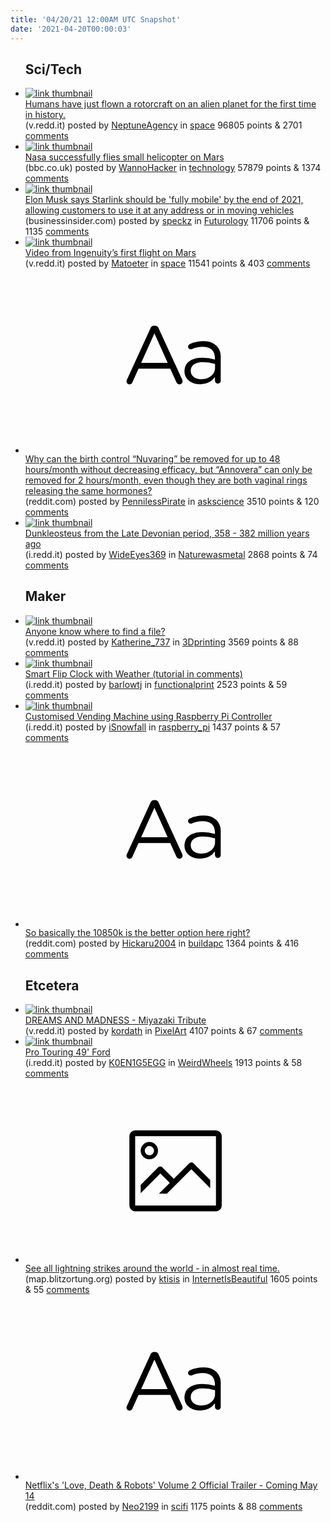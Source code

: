 ```yaml
---
title: '04/20/21 12:00AM UTC Snapshot'
date: '2021-04-20T00:00:03'
---
```

<ul>
<h2>Sci/Tech</h2>

<li><a href='https://v.redd.it/xrbvkkg834u61'><img src='https://a.thumbs.redditmedia.com/M_A4Z6JwoBXp5ENCIlurQgjDXYlkbnyIhgeyPDUgDI0.jpg' alt='link thumbnail'></a><div><div class='linkTitle'><a href='https://v.redd.it/xrbvkkg834u61'>Humans have just flown a rotorcraft on an alien planet for the first time in history.</a></div>(v.redd.it) posted by <a href='https://www.reddit.com/user/NeptuneAgency'>NeptuneAgency</a> in <a href='https://www.reddit.com/r/space'>space</a> 96805 points & 2701 <a href='https://www.reddit.com/r/space/comments/mty59n/humans_have_just_flown_a_rotorcraft_on_an_alien/'>comments</a></div></li>

<li><a href='https://www.bbc.co.uk/news/science-environment-56799755'><img src='https://a.thumbs.redditmedia.com/bzH6wVx3CxwhPT3kSBkM_r8RbhMD5r8rKHBJ2e3Qks8.jpg' alt='link thumbnail'></a><div><div class='linkTitle'><a href='https://www.bbc.co.uk/news/science-environment-56799755'>Nasa successfully flies small helicopter on Mars</a></div>(bbc.co.uk) posted by <a href='https://www.reddit.com/user/WannoHacker'>WannoHacker</a> in <a href='https://www.reddit.com/r/technology'>technology</a> 57879 points & 1374 <a href='https://www.reddit.com/r/technology/comments/mty9is/nasa_successfully_flies_small_helicopter_on_mars/'>comments</a></div></li>

<li><a href='https://www.businessinsider.com/elon-musk-starlink-beta-release-date-fully-mobile-moving-vehicles-2021-4'><img src='https://a.thumbs.redditmedia.com/YQdZMfo3e4s61BKjyUn5KqeihDWu9GgdRRLRGmSo3J8.jpg' alt='link thumbnail'></a><div><div class='linkTitle'><a href='https://www.businessinsider.com/elon-musk-starlink-beta-release-date-fully-mobile-moving-vehicles-2021-4'>Elon Musk says Starlink should be 'fully mobile' by the end of 2021, allowing customers to use it at any address or in moving vehicles</a></div>(businessinsider.com) posted by <a href='https://www.reddit.com/user/speckz'>speckz</a> in <a href='https://www.reddit.com/r/Futurology'>Futurology</a> 11706 points & 1135 <a href='https://www.reddit.com/r/Futurology/comments/mu0t3n/elon_musk_says_starlink_should_be_fully_mobile_by/'>comments</a></div></li>

<li><a href='https://v.redd.it/tkcnvfqen6u61'><img src='https://a.thumbs.redditmedia.com/JGOASwQgzg0OGYFqLbKx7f-vaJnoRAtTv0GtW6-JGn8.jpg' alt='link thumbnail'></a><div><div class='linkTitle'><a href='https://v.redd.it/tkcnvfqen6u61'>Video from Ingenuity’s first flight on Mars</a></div>(v.redd.it) posted by <a href='https://www.reddit.com/user/Matoeter'>Matoeter</a> in <a href='https://www.reddit.com/r/space'>space</a> 11541 points & 403 <a href='https://www.reddit.com/r/space/comments/mu8m36/video_from_ingenuitys_first_flight_on_mars/'>comments</a></div></li>

<li><a href='https://www.reddit.com/r/askscience/comments/mtth7y/why_can_the_birth_control_nuvaring_be_removed_for/'><svg version='1.1' viewBox='-34 -12 104 64' preserveAspectRatio='xMidYMid slice' xmlns='http://www.w3.org/2000/svg' xmlns:xlink='http://www.w3.org/1999/xlink'>
    <title>text link thumbnail</title>
    <path d='M12.19,8.84a1.45,1.45,0,0,0-1.4-1h-.12a1.46,1.46,0,0,0-1.42,1L1.14,26.56a1.29,1.29,0,0,0-.14.59,1,1,0,0,0,1,1,1.12,1.12,0,0,0,1.08-.77l2.08-4.65h11l2.08,4.59a1.24,1.24,0,0,0,1.12.83,1.08,1.08,0,0,0,1.08-1.08,1.64,1.64,0,0,0-.14-.57ZM6.08,20.71l4.59-10.22,4.6,10.22Z'>
    </path>
    <path d='M32.24,14.78A6.35,6.35,0,0,0,27.6,13.2a11.36,11.36,0,0,0-4.7,1,1,1,0,0,0-.58.89,1,1,0,0,0,.94.92,1.23,1.23,0,0,0,.39-.08,8.87,8.87,0,0,1,3.72-.81c2.7,0,4.28,1.33,4.28,3.92v.5a15.29,15.29,0,0,0-4.42-.61c-3.64,0-6.14,1.61-6.14,4.64v.05c0,2.95,2.7,4.48,5.37,4.48a6.29,6.29,0,0,0,5.19-2.48V26.9a1,1,0,0,0,1,1,1,1,0,0,0,1-1.06V19A5.71,5.71,0,0,0,32.24,14.78Zm-.56,7.7c0,2.28-2.17,3.89-4.81,3.89-1.94,0-3.61-1.06-3.61-2.86v-.06c0-1.8,1.5-3,4.2-3a15.2,15.2,0,0,1,4.22.61Z'>
    </path>
    </svg></a><div><div class='linkTitle'><a href='https://www.reddit.com/r/askscience/comments/mtth7y/why_can_the_birth_control_nuvaring_be_removed_for/'>Why can the birth control “Nuvaring” be removed for up to 48 hours/month without decreasing efficacy, but “Annovera” can only be removed for 2 hours/month, even though they are both vaginal rings releasing the same hormones?</a></div>(reddit.com) posted by <a href='https://www.reddit.com/user/PennilessPirate'>PennilessPirate</a> in <a href='https://www.reddit.com/r/askscience'>askscience</a> 3510 points & 120 <a href='https://www.reddit.com/r/askscience/comments/mtth7y/why_can_the_birth_control_nuvaring_be_removed_for/'>comments</a></div></li>

<li><a href='https://i.redd.it/259vfd3yg4u61.jpg'><img src='https://a.thumbs.redditmedia.com/E-vI3My9DzxP5CCvq3jS5spPVXJ0x3pt1S_NJlXo8W4.jpg' alt='link thumbnail'></a><div><div class='linkTitle'><a href='https://i.redd.it/259vfd3yg4u61.jpg'>Dunkleosteus from the Late Devonian period, 358 - 382 million years ago</a></div>(i.redd.it) posted by <a href='https://www.reddit.com/user/WideEyes369'>WideEyes369</a> in <a href='https://www.reddit.com/r/Naturewasmetal'>Naturewasmetal</a> 2868 points & 74 <a href='https://www.reddit.com/r/Naturewasmetal/comments/mtzbma/dunkleosteus_from_the_late_devonian_period_358/'>comments</a></div></li>

<h2>Maker</h2>

<li><a href='https://v.redd.it/tc0ncqkvj0u61'><img src='https://b.thumbs.redditmedia.com/bdlq320OTNga08eP3AowX2bEu_OmBHH6QTWWfHQr5UY.jpg' alt='link thumbnail'></a><div><div class='linkTitle'><a href='https://v.redd.it/tc0ncqkvj0u61'>Anyone know where to find a file?</a></div>(v.redd.it) posted by <a href='https://www.reddit.com/user/Katherine_737'>Katherine_737</a> in <a href='https://www.reddit.com/r/3Dprinting'>3Dprinting</a> 3569 points & 88 <a href='https://www.reddit.com/r/3Dprinting/comments/mtwhpx/anyone_know_where_to_find_a_file/'>comments</a></div></li>

<li><a href='https://i.redd.it/as1ran8871u61.gif'><img src='https://b.thumbs.redditmedia.com/RUIRipTZ0qhdKpOKKUAtsxbIj3INf-5Mx4zVKYqKu7c.jpg' alt='link thumbnail'></a><div><div class='linkTitle'><a href='https://i.redd.it/as1ran8871u61.gif'>Smart Flip Clock with Weather (tutorial in comments)</a></div>(i.redd.it) posted by <a href='https://www.reddit.com/user/barlowtj'>barlowtj</a> in <a href='https://www.reddit.com/r/functionalprint'>functionalprint</a> 2523 points & 59 <a href='https://www.reddit.com/r/functionalprint/comments/mtq0k8/smart_flip_clock_with_weather_tutorial_in_comments/'>comments</a></div></li>

<li><a href='https://i.redd.it/qmmf0q0lz3u61.jpg'><img src='https://b.thumbs.redditmedia.com/p4ZB37xSXI4SPxFJwLiw9jXYGSNp1DaTMIluNhZS36A.jpg' alt='link thumbnail'></a><div><div class='linkTitle'><a href='https://i.redd.it/qmmf0q0lz3u61.jpg'>Customised Vending Machine using Raspberry Pi Controller</a></div>(i.redd.it) posted by <a href='https://www.reddit.com/user/iSnowfall'>iSnowfall</a> in <a href='https://www.reddit.com/r/raspberry_pi'>raspberry_pi</a> 1437 points & 57 <a href='https://www.reddit.com/r/raspberry_pi/comments/mtxukg/customised_vending_machine_using_raspberry_pi/'>comments</a></div></li>

<li><a href='https://www.reddit.com/r/buildapc/comments/mu12ao/so_basically_the_10850k_is_the_better_option_here/'><svg version='1.1' viewBox='-34 -12 104 64' preserveAspectRatio='xMidYMid slice' xmlns='http://www.w3.org/2000/svg' xmlns:xlink='http://www.w3.org/1999/xlink'>
    <title>text link thumbnail</title>
    <path d='M12.19,8.84a1.45,1.45,0,0,0-1.4-1h-.12a1.46,1.46,0,0,0-1.42,1L1.14,26.56a1.29,1.29,0,0,0-.14.59,1,1,0,0,0,1,1,1.12,1.12,0,0,0,1.08-.77l2.08-4.65h11l2.08,4.59a1.24,1.24,0,0,0,1.12.83,1.08,1.08,0,0,0,1.08-1.08,1.64,1.64,0,0,0-.14-.57ZM6.08,20.71l4.59-10.22,4.6,10.22Z'>
    </path>
    <path d='M32.24,14.78A6.35,6.35,0,0,0,27.6,13.2a11.36,11.36,0,0,0-4.7,1,1,1,0,0,0-.58.89,1,1,0,0,0,.94.92,1.23,1.23,0,0,0,.39-.08,8.87,8.87,0,0,1,3.72-.81c2.7,0,4.28,1.33,4.28,3.92v.5a15.29,15.29,0,0,0-4.42-.61c-3.64,0-6.14,1.61-6.14,4.64v.05c0,2.95,2.7,4.48,5.37,4.48a6.29,6.29,0,0,0,5.19-2.48V26.9a1,1,0,0,0,1,1,1,1,0,0,0,1-1.06V19A5.71,5.71,0,0,0,32.24,14.78Zm-.56,7.7c0,2.28-2.17,3.89-4.81,3.89-1.94,0-3.61-1.06-3.61-2.86v-.06c0-1.8,1.5-3,4.2-3a15.2,15.2,0,0,1,4.22.61Z'>
    </path>
    </svg></a><div><div class='linkTitle'><a href='https://www.reddit.com/r/buildapc/comments/mu12ao/so_basically_the_10850k_is_the_better_option_here/'>So basically the 10850k is the better option here right?</a></div>(reddit.com) posted by <a href='https://www.reddit.com/user/Hickaru2004'>Hickaru2004</a> in <a href='https://www.reddit.com/r/buildapc'>buildapc</a> 1364 points & 416 <a href='https://www.reddit.com/r/buildapc/comments/mu12ao/so_basically_the_10850k_is_the_better_option_here/'>comments</a></div></li>

<h2>Etcetera</h2>

<li><a href='https://v.redd.it/y5lvm5h1o2u61'><img src='https://a.thumbs.redditmedia.com/amD5jJcM-h5Pn2rBppHysXbTc6O9J-T0VqiPsetPHl4.jpg' alt='link thumbnail'></a><div><div class='linkTitle'><a href='https://v.redd.it/y5lvm5h1o2u61'>DREAMS AND MADNESS - Miyazaki Tribute</a></div>(v.redd.it) posted by <a href='https://www.reddit.com/user/kordath'>kordath</a> in <a href='https://www.reddit.com/r/PixelArt'>PixelArt</a> 4107 points & 67 <a href='https://www.reddit.com/r/PixelArt/comments/mtuhcv/dreams_and_madness_miyazaki_tribute/'>comments</a></div></li>

<li><a href='https://i.redd.it/n8tunpgk34u61.jpg'><img src='https://b.thumbs.redditmedia.com/rv7cIIE9kAm7hj7FxnCRxMx5CKyywHFEO0ImpA9GKog.jpg' alt='link thumbnail'></a><div><div class='linkTitle'><a href='https://i.redd.it/n8tunpgk34u61.jpg'>Pro Touring 49' Ford</a></div>(i.redd.it) posted by <a href='https://www.reddit.com/user/K0EN1G5EGG'>K0EN1G5EGG</a> in <a href='https://www.reddit.com/r/WeirdWheels'>WeirdWheels</a> 1913 points & 58 <a href='https://www.reddit.com/r/WeirdWheels/comments/mty66n/pro_touring_49_ford/'>comments</a></div></li>

<li><a href='https://map.blitzortung.org/#1/25.5/8'><svg version='1.1' viewBox='-34 -14 104 64' preserveAspectRatio='xMidYMid meet' xmlns='http://www.w3.org/2000/svg' xmlns:xlink='http://www.w3.org/1999/xlink'>
    <title>link thumbnail</title>
    <path d='M32,4H4A2,2,0,0,0,2,6V30a2,2,0,0,0,2,2H32a2,2,0,0,0,2-2V6A2,2,0,0,0,32,4ZM4,30V6H32V30Z'></path>
    <path d='M8.92,14a3,3,0,1,0-3-3A3,3,0,0,0,8.92,14Zm0-4.6A1.6,1.6,0,1,1,7.33,11,1.6,1.6,0,0,1,8.92,9.41Z'></path>
    <path d='M22.78,15.37l-5.4,5.4-4-4a1,1,0,0,0-1.41,0L5.92,22.9v2.83l6.79-6.79L16,22.18l-3.75,3.75H15l8.45-8.45L30,24V21.18l-5.81-5.81A1,1,0,0,0,22.78,15.37Z'></path>
    </svg></a><div><div class='linkTitle'><a href='https://map.blitzortung.org/#1/25.5/8'>See all lightning strikes around the world - in almost real time.</a></div>(map.blitzortung.org) posted by <a href='https://www.reddit.com/user/ktisis'>ktisis</a> in <a href='https://www.reddit.com/r/InternetIsBeautiful'>InternetIsBeautiful</a> 1605 points & 55 <a href='https://www.reddit.com/r/InternetIsBeautiful/comments/mtxa2r/see_all_lightning_strikes_around_the_world_in/'>comments</a></div></li>

<li><a href='https://www.reddit.com/r/scifi/comments/mu3yln/netflixs_love_death_robots_volume_2_official/'><svg version='1.1' viewBox='-34 -12 104 64' preserveAspectRatio='xMidYMid slice' xmlns='http://www.w3.org/2000/svg' xmlns:xlink='http://www.w3.org/1999/xlink'>
    <title>text link thumbnail</title>
    <path d='M12.19,8.84a1.45,1.45,0,0,0-1.4-1h-.12a1.46,1.46,0,0,0-1.42,1L1.14,26.56a1.29,1.29,0,0,0-.14.59,1,1,0,0,0,1,1,1.12,1.12,0,0,0,1.08-.77l2.08-4.65h11l2.08,4.59a1.24,1.24,0,0,0,1.12.83,1.08,1.08,0,0,0,1.08-1.08,1.64,1.64,0,0,0-.14-.57ZM6.08,20.71l4.59-10.22,4.6,10.22Z'>
    </path>
    <path d='M32.24,14.78A6.35,6.35,0,0,0,27.6,13.2a11.36,11.36,0,0,0-4.7,1,1,1,0,0,0-.58.89,1,1,0,0,0,.94.92,1.23,1.23,0,0,0,.39-.08,8.87,8.87,0,0,1,3.72-.81c2.7,0,4.28,1.33,4.28,3.92v.5a15.29,15.29,0,0,0-4.42-.61c-3.64,0-6.14,1.61-6.14,4.64v.05c0,2.95,2.7,4.48,5.37,4.48a6.29,6.29,0,0,0,5.19-2.48V26.9a1,1,0,0,0,1,1,1,1,0,0,0,1-1.06V19A5.71,5.71,0,0,0,32.24,14.78Zm-.56,7.7c0,2.28-2.17,3.89-4.81,3.89-1.94,0-3.61-1.06-3.61-2.86v-.06c0-1.8,1.5-3,4.2-3a15.2,15.2,0,0,1,4.22.61Z'>
    </path>
    </svg></a><div><div class='linkTitle'><a href='https://www.reddit.com/r/scifi/comments/mu3yln/netflixs_love_death_robots_volume_2_official/'>Netflix's 'Love, Death &amp; Robots' Volume 2 Official Trailer - Coming May 14</a></div>(reddit.com) posted by <a href='https://www.reddit.com/user/Neo2199'>Neo2199</a> in <a href='https://www.reddit.com/r/scifi'>scifi</a> 1175 points & 88 <a href='https://www.reddit.com/r/scifi/comments/mu3yln/netflixs_love_death_robots_volume_2_official/'>comments</a></div></li>

</ul>
